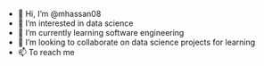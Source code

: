 - 👋 Hi, I’m @mhassan08
- 👀 I’m interested in data science
- 🌱 I’m currently learning software engineering
- 💞️ I’m looking to collaborate on data science projects for learning
- 📫 To reach me 

<!---
mhassan08/mhassan08 is a ✨ special ✨ repository because its `README.md` (this file) appears on your GitHub profile.
You can click the Preview link to take a look at your changes.
--->

